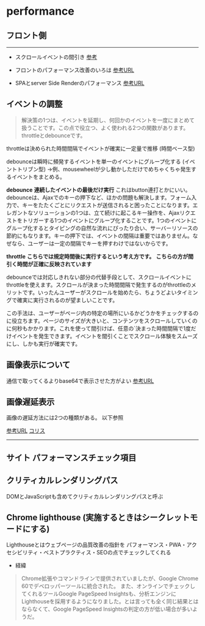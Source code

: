 # performance

## フロント側

---
- スクロールイベントの間引き
[参考](https://www.webprofessional.jp/throttle-scroll-events/)

- フロントのパフォーマンス改善のいろは
[参考URL](https://zenn.dev/kaa_a_zu/articles/7d706e3ba6a87e)

- SPAとserver Side Renderのパフォーマンス
[参考URL](https://www.publickey1.jp/blog/17/server_side_renderingserver_side_rendering_ng-japan_2017_1.html)

## イベントの調整

>解決策の1つは、イベントを延期し、何回かのイベントを一度にまとめて扱うことです。この点で役立つ、よく使われる2つの関数があります。throttleとdebounceです。

throttleは決められた時間間隔でイベントが確実に一定量で推移 (時間ベース型)

debounceは瞬時に頻発するイベントを単一のイベントにグループ化する (イベントトリブン型)
→例、mousewheelが少し動かしただけでめちゃくちゃ発生するイベントをまとめる。

**debounce**
**連続したイベントの最後だけ実行**
これはbutton連打とかにいい。
debounceは、Ajaxでのキーの押下など、ほかの問題も解決します。フォーム入力で、キーをたたくごとにリクエストが送信されると困ったことになります。エレガントなソリューションの1つは、立て続けに起こるキー操作を、Ajaxリクエストをトリガーする1つのイベントにグループ化することです。1つのイベントにグループ化するとタイピングの自然な流れにぴったり合い、サーバーリソースの節約にもなります。キーの押下では、イベントの間隔は重要ではありません。なぜなら、ユーザーは一定の間隔でキーを押すわけではないからです。

**throttle**
**こちらでは規定時間後に実行するという考え方です。**
**こちらの方が間引く時間が正確に反映されています**

debounceでは対応しきれない部分の代替手段として、スクロールイベントにthrottleを使えます。スクロールが決まった時間間隔で発生するのがthrottleのメリットです。いったんユーザーがスクロールを始めたら、ちょうどよいタイミングで確実に実行されるのが望ましいことです。

この手法は、ユーザーがページ内の特定の場所にいるかどうかをチェックするのに役立ちます。ページのサイズが大きいと、コンテンツをスクロールしていくのに何秒もかかります。これを使って間引けば、任意の`決まった時間間隔で1度だけイベントを発生できます。イベントを間引くことでスクロール体験をスムーズにし、しかも実行が確実です。

## 画像表示について

通信で取ってくるよりbase64で表示させた方がよい
[参考URL](https://blog.kai-lab.com/load_base64_image/)

## 画像遅延表示

画像の遅延方法には2つの種類がある。
以下参照

[参考URL](https://paralux.co.jp/blog/358)
[コリス](https://coliss.com/articles/build-websites/operation/work/lazy-load-images-for-maximum-performance.html)


----

## サイト パフォーマンスチェック項目

## クリティカルレンダリングパス

DOMとJavaScriptも含めてクリティカルレンダリングパスと呼ぶ

## Chrome lighthouse (実施するときはシークレットモードにする)

Lighthouseとはウェブページの品質改善の指針を
パフォーマンス・PWA・アクセシビリティ・ベストプラクティス・SEOの点でチェックしてくれる

- 経緯
>Chrome拡張やコマンドラインで提供されていましたが、Google Chrome 60でデベロッパーツールに統合された。
>また、オンラインでチェックしてくれるツールGoogle PageSpeed Insightsも、分析エンジンにLighthouseを採用するようになりました。とは言っても全く同じ結果とはならなくて、Google PageSpeed Insightsの判定の方が低い場合が多いようだ。
